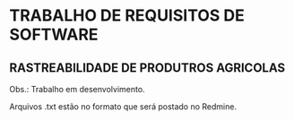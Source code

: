 # TRABALHO DE REQUISITOS DE SOFTWARE

## RASTREABILIDADE DE PRODUTROS AGRICOLAS

Obs.: Trabalho em desenvolvimento.

Arquivos .txt estão no formato que será postado no Redmine.